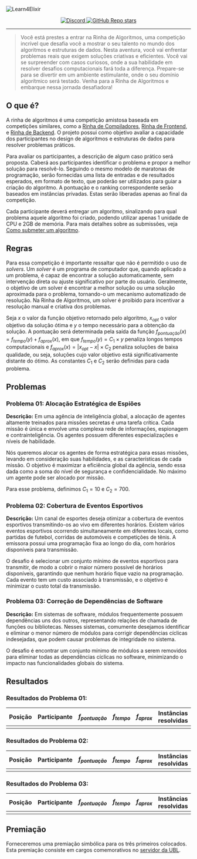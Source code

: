 ![Learn4Elixir](./resources/img/header.png)

<p align="center">
  <a href="https://discord.gg/eXUBTY6HAu">
      <img src="https://img.shields.io/discord/866378348368625704.svg?label=&logo=discord&logoColor=ffffff&color=7389D8&labelColor=6A7EC2" alt="Discord">
  </a>
  <a href="https://github.com/Universidade-Livre/rinha-de-algoritmos/stargazers">
      <img alt="GitHub Repo stars" src="https://img.shields.io/github/stars/Universidade-Livre/rinha-de-algoritmos?logo=apache%20spark&logoColor=gray&labelColor=E6E600&color=D8D800">
  </a>
</p>

<hr>

> Você está prestes a entrar na Rinha de Algoritmos, uma competição incrível que desafia você a mostrar o seu talento no mundo dos algoritmos e estruturas de dados. Nesta aventura, você vai enfrentar problemas reais que exigem soluções criativas e eficientes. Você vai se surpreender com casos curiosos, onde a sua habilidade em resolver desafios computacionais fará toda a diferença. Prepare-se para se divertir em um ambiente estimulante, onde o seu domínio algorítmico será testado. Venha para a Rinha de Algoritmos e embarque nessa jornada desafiadora!

## O que é?

A rinha de algoritmos é uma competição amistosa baseada em competições similares, como a [Rinha de Compiladores](https://github.com/aripiprazole/rinha-de-compiler), [Rinha de Frontend](https://github.com/codante-io/rinha-frontend), e [Rinha de Backend](https://github.com/zanfranceschi/rinha-de-backend-2023-q3). O projeto possui como objetivo avaliar a capacidade dos participantes no design de algoritmos e estruturas de dados para resolver problemas práticos.

Para avaliar os participantes, a descrição de algum caso prático será proposta. Caberá aos participantes identificar o problema e propor a melhor solução para resolvê-lo. Seguindo o mesmo modelo de maratonas de programação, serão fornecidas uma lista de entradas e de resultados esperados, em formato de texto, que poderão ser utilizados para guiar a criação do algoritmo. A pontuação e o ranking correspondente serão baseados em instâncias privadas. Estas serão liberadas apenas ao final da competição.

Cada participante deverá entregar um algoritmo, sinalizando para qual problema aquele algoritmo foi criado, podendo utilizar apenas 1 unidade de CPU e 2GB de memória. Para mais detalhes sobre as submissões, veja [Como submeter um algoritmo](#).

## Regras

Para essa competição é importante ressaltar que não é permitido o uso de *solvers*.  Um *solver* é um programa de computador que, quando aplicado a um problema, é capaz de encontrar a solução automaticamente, sem intervenção direta ou ajuste significativo por parte do usuário. Geralmente, o objetivo de um solver é encontrar a melhor solução ou uma solução aproximada para o problema, tornando-o um mecanismo automatizado de resolução. Na Rinha de Algoritmos, um solver é proibido para incentivar a resolução manual e criativa dos problemas.

Seja $x$ o valor da função objetivo retornado pelo algoritmo, $x_{opt}$ o valor objetivo da solução ótima e $y$ o tempo necessário para a obtenção da solução. A pontuação será determinada pela saída da função $f_{pontuação}(x) = f_{tempo}(y) + f_{aprox}(x)$, em que $f_{tempo}(y) = C_1 \times y$ penaliza longos tempos computacionais e $f_{aprox}(x) = |x_{opt} - x| \times C_2$ penaliza soluções de baixa qualidade, ou seja, soluções cujo valor objetivo está significativamente distante do ótimo. As constantes $C_1$ e $C_2$ serão definidas para cada problema.

## Problemas

### Problema 01: Alocação Estratégica de Espiões

**Descrição:** Em uma agência de inteligência global, a alocação de agentes altamente treinados para missões secretas é uma tarefa crítica. Cada missão é única e envolve uma complexa rede de informações, espionagem e contrainteligência. Os agentes possuem diferentes especializações e níveis de habilidade.

Nós queremos alocar os agentes de forma estratégica para essas missões, levando em consideração suas habilidades, e as características de cada missão. O objetivo é maximizar a eficiência global da agência, sendo essa dada como a soma do nível de segurança e confidencialidade. No máximo um agente pode ser alocado por missão.

Para esse problema, definimos $C_1 = 10$ e $C_2 = 700$.

### Problema 02: Cobertura de Eventos Esportivos

**Descrição:** Um canal de esportes deseja otimizar a cobertura de eventos esportivos transmitindo-os ao vivo em diferentes horários. Existem vários eventos esportivos ocorrendo simultaneamente em diferentes locais, como partidas de futebol, corridas de automóveis e competições de tênis. A emissora possui uma programação fixa ao longo do dia, com horários disponíveis para transmissão.

O desafio é selecionar um conjunto mínimo de eventos esportivos para transmitir, de modo a cobrir o maior número possível de horários disponíveis, garantindo que nenhum horário fique vazio na programação. Cada evento tem um custo associado à transmissão, e o objetivo é minimizar o custo total da transmissão.

### Problema 03: Correção de Dependências de Software

**Descrição:** Em sistemas de software, módulos frequentemente possuem dependências uns dos outros, representando relações de chamada de funções ou bibliotecas. Nesses sistemas, comumente desejamos identificar e eliminar o menor número de módulos para corrigir dependências cíclicas indesejadas, que podem causar problemas de integridade no sistema.

O desafio é encontrar um conjunto mínimo de módulos a serem removidos para eliminar todas as dependências cíclicas no software, minimizando o impacto nas funcionalidades globais do sistema.

## Resultados

### Resultados do Problema 01:

| Posição | Participante | $f_{pontuação}$ | $f_{tempo}$ | $f_{aprox}$ | Instâncias resolvidas 
| ---------- | ---------- | ------- | ------- | ------- | ------- |
| | | | | | |

### Resultados do Problema 02:

| Posição | Participante | $f_{pontuação}$ | $f_{tempo}$ | $f_{aprox}$ | Instâncias resolvidas 
| ---------- | ---------- | ------- | ------- | ------- | ------- |
| | | | | | |

### Resultados do Problema 03:

| Posição | Participante | $f_{pontuação}$ | $f_{tempo}$ | $f_{aprox}$ | Instâncias resolvidas 
| ---------- | ---------- | ------- | ------- | ------- | ------- |
| | | | | | |


## Premiação

Forneceremos uma premiação simbólica para os três primeiros colocados. Esta premiação consiste em cargos comemorativos no [servidor da UBL](url).
